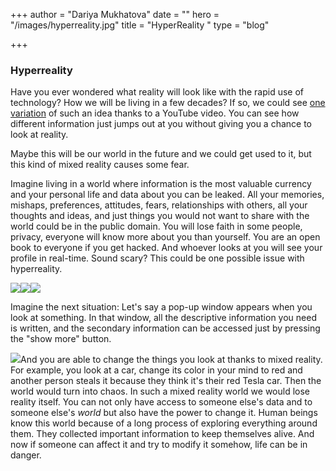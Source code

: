 +++
author = "Dariya Mukhatova"
date = ""
hero = "/images/hyperreality.jpg"
title = "HyperReality "
type = "blog"

+++
### Hyperreality

Have you ever wondered what reality will look like with the rapid use of technology? How we will be living in a few decades? If so, we could see [one variation](https://www.youtube.com/watch?v=YJg02ivYzSs) of such an idea thanks to a YouTube video. You can see how different information just jumps out at you without giving you a chance to look at reality. 

Maybe this will be our world in the future and we could get used to it, but this kind of mixed reality causes some fear.

Imagine living in a world where information is the most valuable currency and your personal life and data about you can be leaked. All your memories, mishaps, preferences, attitudes, fears, relationships with others, all your thoughts and ideas, and just things you would not want to share with the world could be in the public domain. You will lose faith in some people, privacy, everyone will know more about you than yourself. You are an open book to everyone if you get hacked. And whoever looks at you will see your profile in real-time. Sound scary? This could be one possible issue with hyperreality. 

![](/images/2022-02-15-13-19-34.png)![](/images/2022-02-15-13-19-45.png)![](/images/2022-02-15-13-19-51.png)

  
Imagine the next situation: Let's say a pop-up window appears when you look at something. In that window, all the descriptive information you need is written, and the secondary information can be accessed just by pressing the "show more" button. 

![](/images/2022-02-14-17-15-27-1.png)And you are able to change the things you look at thanks to mixed reality. For example, you look at a car, change its color in your mind to red and another person steals it because they think it's their red Tesla car. Then the world would turn into chaos. In such a mixed reality world we would lose reality itself. You can not only have access to someone else's data and to someone else's _world_ but also have the power to change it. Human beings know this world because of a long process of exploring everything around them. They collected important information to keep themselves alive. And now if someone can affect it and try to modify it somehow, life can be in danger. 